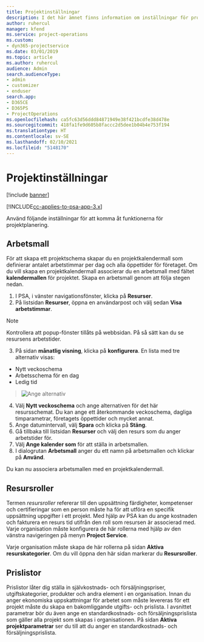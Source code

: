 ```yaml
---
title: Projektinställningar
description: I det här ämnet finns information om inställningar för projekthantering.
author: ruhercul
manager: kfend
ms.service: project-operations
ms.custom:
- dyn365-projectservice
ms.date: 03/01/2019
ms.topic: article
ms.author: ruhercul
audience: Admin
search.audienceType:
- admin
- customizer
- enduser
search.app:
- D365CE
- D365PS
- ProjectOperations
ms.openlocfilehash: ca5fc63d56ddd84871949e38f421bcdfe38d478e
ms.sourcegitcommit: 418fa1fe9d605b8faccc2d5dee1b04b4e753f194
ms.translationtype: HT
ms.contentlocale: sv-SE
ms.lasthandoff: 02/10/2021
ms.locfileid: "5148170"
---
```

# <a name="project-settings"></a>Projektinställningar

[!include [banner](../includes/psa-now-project-operations.md)]

[!INCLUDE[cc-applies-to-psa-app-3.x](../includes/cc-applies-to-psa-app-3x.md)]

Använd följande inställningar för att komma åt funktionerna för projektplanering.

## <a name="work-template"></a>Arbetsmall

För att skapa ett projektschema skapar du en projektkalendermall som definierar antalet arbetstimmar per dag och alla öppettider för företaget. Om du vill skapa en projektkalendermall associerar du en arbetsmall med fältet **kalendermallen** för projektet. Skapa en arbetsmall genom att följa stegen nedan.

1. I PSA, i vänster navigationsfönster, klicka på **Resurser**. 
2. På listsidan **Resurser**, öppna en användarpost och välj sedan **Visa arbetstimmar**.

  > [!NOTE]
  > Kontrollera att popup-fönster tillåts på webbsidan. På så sätt kan du se resursens arbetstider.
  
3. På sidan **månatlig visning**, klicka på **konfigurera**. En lista med tre alternativ visas: 

  - Nytt veckoschema
  - Arbetsschema för en dag
  - Ledig tid

> ![Ange alternativ](media/project-13.png)

4. Välj **Nytt veckoschema** och ange alternativen för det här resursschemat. Du kan ange ett återkommande veckoschema, dagliga timparametrar, företagets öppettider och mycket annat.
5. Ange datumintervall, välj **Spara** och klicka på **Stäng**. 
6. Gå tillbaka till listsidan **Resurser** och välj den resurs som du anger arbetstider för. 
7. Välj **Ange kalender som** för att ställa in arbetsmallen. 
8. I dialogrutan **Arbetsmall** anger du ett namn på arbetsmallen och klickar på **Använd**. 

Du kan nu associera arbetsmallen med en projektkalendermall.

## <a name="resource-roles"></a>Resursroller

Termen *resursroller* refererar till den uppsättning färdigheter, kompetenser och certifieringar som en person måste ha för att utföra en specifik uppsättning uppgifter i ett projekt. Med hjälp av PSA kan du ange kostnaden och fakturera en resurs tid utifrån den roll som resursen är associerad med. Varje organisation måste konfigurera de här rollerna med hjälp av den vänstra navigeringen på menyn **Project Service**.

Varje organisation måste skapa de här rollerna på sidan **Aktiva resurskategorier**. Om du vill öppna den här sidan markerar du **Resursroller**.

## <a name="price-lists"></a>Prislistor

Prislistor låter dig ställa in självkostnads- och försäljningspriser, utgiftskategorier, produkter och andra element i en organisation. Innan du anger ekonomiska uppskattningar för arbetet som måste levereras för ett projekt måste du skapa en bakomliggande utgifts- och prislista. I avsnittet parametrar bör du även ange en standardkostnads- och försäljningsprislista som gäller alla projekt som skapas i organisationen. På sidan **Aktiva projektparametrar** ser du till att du anger en standardkostnads- och försäljningsprislista.
